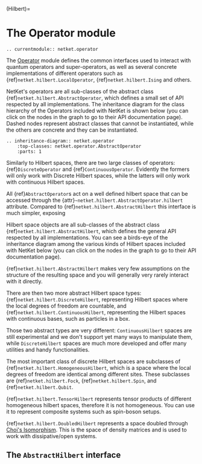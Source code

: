 (Hilbert)=
# The Operator module

```{eval-rst}
.. currentmodule:: netket.operator
```

The [Operator](`netket.operator`) module defines the common interfaces used to interact with quantum operators and super-operators, as well as several concrete implementations of different operators such as {ref}`netket.hilbert.LocalOperator`, {ref}`netket.hilbert.Ising` and others.

NetKet's operators are all sub-classes of the abstract class {ref}`netket.hilbert.AbstractOperator`, which defines a small set of API respected by all implementations. 
The inheritance diagram for the class hierarchy of the Operators included with NetKet is shown below (you can click on the nodes in the graph to go to their API documentation page). 
Dashed nodes represent abstract classes that cannot be instantiated, while the others are concrete and they can be instantiated.

```{eval-rst}
.. inheritance-diagram:: netket.operator
	:top-classes: netket.operator.AbstractOperator
	:parts: 1

```

Similarly to Hilbert spaces, there are two large classes of operators: {ref}`DiscreteOperator` and {ref}`ContinuousOperator`. 
Evidently the formers will only work with Discrete Hilbert spaces, while the latters will only work with continuous Hilbert spaces.

All {ref}`AbstractOperator`s act on a well defined hilbert space that can be accessed through the {attr}`~netket.hilbert.AbstractOperator.hilbert` attribute.
Compared to {ref}`netket.hilbert.AbstractHilbert` this interface is much simpler, exposing 

Hilbert space objects are all sub-classes of the abstract class {ref}`netket.hilbert.AbstractHilbert`, which defines the general API respected by all implementations. 
You can see a birds-eye of the inheritance diagram among the various kinds of Hilbert spaces included with NetKet below (you can click on the nodes in the graph to go to their API documentation page).


{ref}`netket.hilbert.AbstractHilbert` makes very few assumptions on the structure of the resulting space and you will generally very rarely interact with it directly.

There are then two more abstract Hilbert space types: {ref}`netket.hilbert.DiscreteHilbert`, representing Hilbert spaces where the local degrees of freedom are countable, and {ref}`netket.hilbert.ContinuousHilbert`, representing the Hilbert spaces with continuous bases, such as particles in a box. 

Those two abstract types are very different: `ContinuousHilbert` spaces are still experimental and we don't support yet many ways to manipulate them, while `DiscreteHilbert` spaces are much more developed and offer many utilities and handy functionalities.

The most important class of discrete Hilbert spaces are subclasses of {ref}`netket.hilbert.HomogeneousHilbert`, which is a space where the local degrees of freedom are identical among different sites. These subclasses are {ref}`netket.hilbert.Fock`, {ref}`netket.hilbert.Spin`, and {ref}`netket.hilbert.Qubit`.

{ref}`netket.hilbert.TensorHilbert` represents tensor products of different homogeneous hilbert spaces, therefore it is not homogeneous. You can use it to represent composite systems such as spin-boson setups.

{ref}`netket.hilbert.DoubledHilbert` represents a space doubled through [Choi's Isomorphism](https://en.wikipedia.org/wiki/Choi%E2%80%93Jamio%C5%82kowski_isomorphism).
This is the space of density matrices and is used to work with dissipative/open systems.

## The `AbstractHilbert` interface
